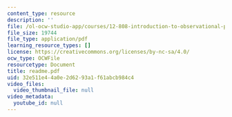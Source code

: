 ```yaml
---
content_type: resource
description: ''
file: /ol-ocw-studio-app/courses/12-808-introduction-to-observational-physical-oceanography-fall-2004/32e511e44a0e2d6293a1f61abcb984c4_readme.pdf
file_size: 19744
file_type: application/pdf
learning_resource_types: []
license: https://creativecommons.org/licenses/by-nc-sa/4.0/
ocw_type: OCWFile
resourcetype: Document
title: readme.pdf
uid: 32e511e4-4a0e-2d62-93a1-f61abcb984c4
video_files:
  video_thumbnail_file: null
video_metadata:
  youtube_id: null
---
```

